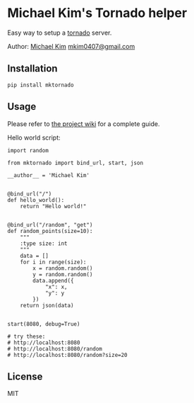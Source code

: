 # Michael Kim's Tornado helper

Easy way to setup a [tornado](http://www.tornadoweb.org/en/stable/index.html) server.

Author: [Michael Kim](http://michaelkim0407.com) <mkim0407@gmail.com>

## Installation

```
pip install mktornado
```

## Usage

Please refer to [the project wiki](https://github.com/MichaelKim0407/mktornado/wiki) for a complete guide.

Hello world script:

```
import random

from mktornado import bind_url, start, json

__author__ = 'Michael Kim'


@bind_url("/")
def hello_world():
    return "Hello world!"


@bind_url("/random", "get")
def random_points(size=10):
    """
    :type size: int
    """
    data = []
    for i in range(size):
        x = random.random()
        y = random.random()
        data.append({
            "x": x,
            "y": y
        })
    return json(data)


start(8080, debug=True)

# try these:
# http://localhost:8080
# http://localhost:8080/random
# http://localhost:8080/random?size=20
```

## License

MIT
